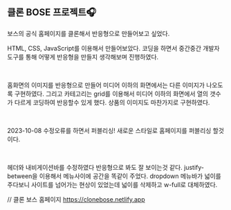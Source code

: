 <h2>클론 BOSE 프로젝트🎧</h2>

<p>보스의 공식 홈페이지를 클론해서 반응형으로 만들어보고 싶었다.</p>
<p>HTML, CSS, JavaScript를 이용해서 만들어보았다. 코딩을 하면서 중간중간 개발자도구를 통해 어떻게 반응형을 만들지 생각해보며 진행하였다.</p><br>
<p>홈화면의 이미지를 반응형으로 만들어 미디어 이하의 화면에서는 다른 이미지가 나오도록 구현하였다. 그리고 카테고리는 grid를 이용해서 미디어 이하의 화면에서 열의 갯수가 다르게 코딩하여 반응할수 있게 했다. 상품의 이미지도 마찬가지로 구현하였다.</p><br>

<p>2023-10-08 수정오류를 하면서 퍼블리싱!
새로운 스타일로 홈페이지를 퍼블리싱 할것이다. 
</p><br>
<p>헤더와 내비게이션바를 수정하였다 반응형으로 봐도 잘 보이는것 같다. justify-between을 이용해서 메뉴사이에 공간을 똑같이 주었다. dropdown 메뉴바가 넓이를 주다보니 사이트를 넘어가는 현상이 있었는데 넓이를 삭제하고 w-full로 대체하였다.</p>


// 클론 보스 홈페이지
https://clonebose.netlify.app
